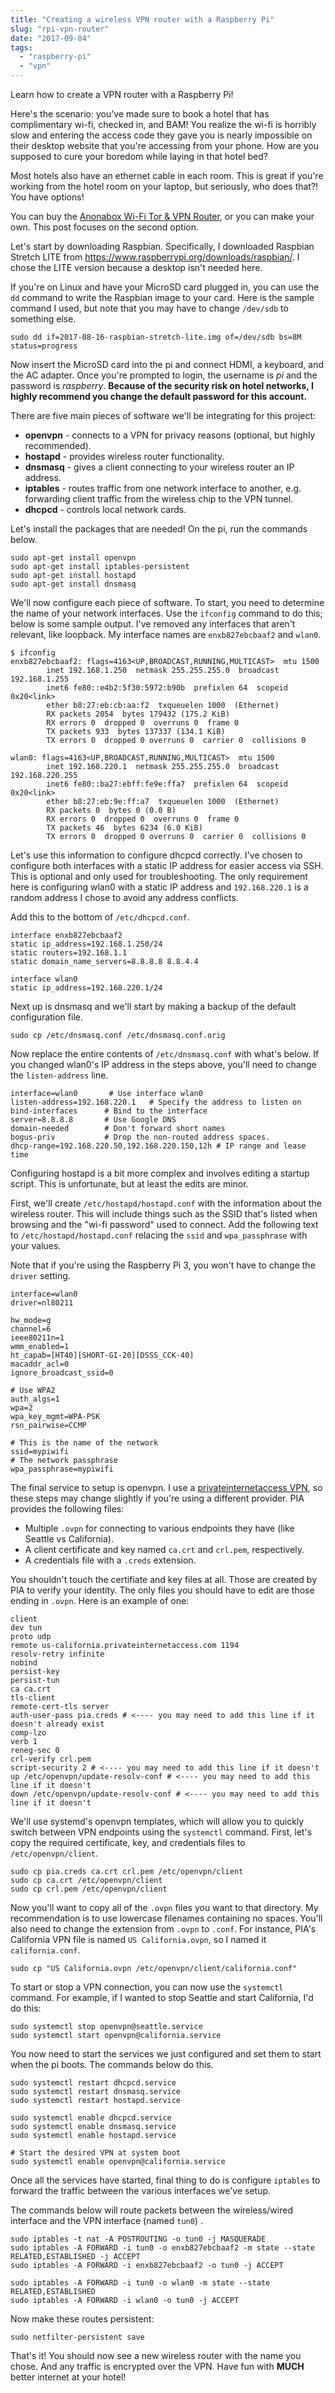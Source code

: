```yaml
---
title: "Creating a wireless VPN router with a Raspberry Pi"
slug: "rpi-vpn-router"
date: "2017-09-04"
tags:
  - "raspberry-pi"
  - "vpn"
---
```


Learn how to create a VPN router with a Raspberry Pi!

<!--more-->

Here's the scenario: you've made sure to book a hotel that has complimentary wi-fi, checked in, and BAM! You realize the wi-fi is horribly slow and entering the access code they gave you is nearly impossible on their desktop website that you're accessing from your phone. How are you supposed to cure your boredom while laying in that hotel bed?

Most hotels also have an ethernet cable in each room. This is great if you're working from the hotel room on your laptop, but seriously, who does that?! You have options!

You can buy the [Anonabox Wi-Fi Tor & VPN Router](http://a.co/6hAd7zc), or you can make your own. This post focuses on the second option.

Let's start by downloading Raspbian. Specifically, I downloaded Raspbian Stretch LITE from https://www.raspberrypi.org/downloads/raspbian/. I chose the LITE version because a desktop isn't needed here.

If you're on Linux and have your MicroSD card plugged in, you can use the `dd` command to write the Raspbian image to your card. Here is the sample command I used, but note that you may have to change `/dev/sdb` to something else.

~~~
sudo dd if=2017-08-16-raspbian-stretch-lite.img of=/dev/sdb bs=8M status=progress
~~~

Now insert the MicroSD card into the pi and connect HDMI, a keyboard, and the AC adapter. Once you're prompted to login, the username is *pi* and the password is *raspberry*. **Because of the security risk on hotel networks, I highly recommend you change the default password for this account.**

There are five main pieces of software we'll be integrating for this project:

- **openvpn** - connects to a VPN for privacy reasons (optional, but highly recommended).
- **hostapd** - provides wireless router functionality.
- **dnsmasq** - gives a client connecting to your wireless router an IP address.
- **iptables** - routes traffic from one network interface to another, e.g. forwarding client traffic from the wireless chip to the VPN tunnel.
- **dhcpcd** - controls local network cards.

Let's install the packages that are needed! On the pi, run the commands below.

~~~
sudo apt-get install openvpn
sudo apt-get install iptables-persistent
sudo apt-get install hostapd
sudo apt-get install dnsmasq
~~~

We'll now configure each piece of software. To start, you need to determine the name of your network interfaces. Use the `ifconfig` command to do this; below is some sample output. I've removed any interfaces that aren't relevant, like loopback. My interface names are `enxb827ebcbaaf2` and `wlan0`.

~~~
$ ifconfig
enxb827ebcbaaf2: flags=4163<UP,BROADCAST,RUNNING,MULTICAST>  mtu 1500
        inet 192.168.1.250  netmask 255.255.255.0  broadcast 192.168.1.255
        inet6 fe80::e4b2:5f30:5972:b90b  prefixlen 64  scopeid 0x20<link>
        ether b8:27:eb:cb:aa:f2  txqueuelen 1000  (Ethernet)
        RX packets 2054  bytes 179432 (175.2 KiB)
        RX errors 0  dropped 0  overruns 0  frame 0
        TX packets 933  bytes 137337 (134.1 KiB)
        TX errors 0  dropped 0 overruns 0  carrier 0  collisions 0

wlan0: flags=4163<UP,BROADCAST,RUNNING,MULTICAST>  mtu 1500
        inet 192.168.220.1  netmask 255.255.255.0  broadcast 192.168.220.255
        inet6 fe80::ba27:ebff:fe9e:ffa7  prefixlen 64  scopeid 0x20<link>
        ether b8:27:eb:9e:ff:a7  txqueuelen 1000  (Ethernet)
        RX packets 0  bytes 0 (0.0 B)
        RX errors 0  dropped 0  overruns 0  frame 0
        TX packets 46  bytes 6234 (6.0 KiB)
        TX errors 0  dropped 0 overruns 0  carrier 0  collisions 0
~~~

Let's use this information to configure dhcpcd correctly. I've chosen to configure both interfaces with a static IP address for easier access via SSH. This is optional and only used for troubleshooting. The only requirement here is configuring wlan0 with a static IP address and `192.168.220.1` is a random address I chose to avoid any address conflicts.

Add this to the bottom of `/etc/dhcpcd.conf`.
~~~
interface enxb827ebcbaaf2
static ip_address=192.168.1.250/24
static routers=192.168.1.1
static domain_name_servers=8.8.8.8 8.8.4.4

interface wlan0
static ip_address=192.168.220.1/24
~~~

Next up is dnsmasq and we'll start by making a backup of the default configuration file.

~~~
sudo cp /etc/dnsmasq.conf /etc/dnsmasq.conf.orig
~~~

Now replace the entire contents of `/etc/dnsmasq.conf` with what's below. If you changed wlan0's IP address in the steps above, you'll need to change the `listen-address` line.

~~~
interface=wlan0       # Use interface wlan0
listen-address=192.168.220.1   # Specify the address to listen on
bind-interfaces      # Bind to the interface
server=8.8.8.8       # Use Google DNS
domain-needed        # Don't forward short names
bogus-priv           # Drop the non-routed address spaces.
dhcp-range=192.168.220.50,192.168.220.150,12h # IP range and lease time
~~~

Configuring hostapd is a bit more complex and involves editing a startup script. This is unfortunate, but at least the edits are minor.

First, we'll create `/etc/hostapd/hostapd.conf` with the information about the wireless router. This will include things such as the SSID that's listed when browsing and the "wi-fi password" used to connect. Add the following text to `/etc/hostapd/hostapd.conf` relacing the `ssid` and `wpa_passphrase` with your values.

Note that if you're using the Raspberry Pi 3, you won't have to change the `driver` setting.

~~~
interface=wlan0
driver=nl80211

hw_mode=g
channel=6
ieee80211n=1
wmm_enabled=1
ht_capab=[HT40][SHORT-GI-20][DSSS_CCK-40]
macaddr_acl=0
ignore_broadcast_ssid=0

# Use WPA2
auth_algs=1
wpa=2
wpa_key_mgmt=WPA-PSK
rsn_pairwise=CCMP

# This is the name of the network
ssid=mypiwifi
# The network passphrase
wpa_passphrase=mypiwifi
~~~

The final service to setup is openvpn. I use a [privateinternetaccess VPN](https://www.privateinternetaccess.com), so these steps may change slightly if you're using a different provider. PIA provides the following files:

- Multiple `.ovpn` for connecting to various endpoints they have (like Seattle vs California).
- A client certificate and key named `ca.crt` and `crl.pem`, respectively.
- A credentials file with a `.creds` extension.

You shouldn't touch the certifiate and key files at all. Those are created by PIA to verify your identity. The only files you should have to edit are those ending in `.ovpn`. Here is an example of one:

~~~
client
dev tun
proto udp
remote us-california.privateinternetaccess.com 1194
resolv-retry infinite
nobind
persist-key
persist-tun
ca ca.crt
tls-client
remote-cert-tls server
auth-user-pass pia.creds # <---- you may need to add this line if it doesn't already exist
comp-lzo
verb 1
reneg-sec 0
crl-verify crl.pem
script-security 2 # <---- you may need to add this line if it doesn't
up /etc/openvpn/update-resolv-conf # <---- you may need to add this line if it doesn't
down /etc/openvpn/update-resolv-conf # <---- you may need to add this line if it doesn't
~~~

We'll use systemd's openvpn templates, which will allow you to quickly switch between VPN endpoints using the `systemctl` command. First, let's copy the required certificate, key, and credentials files to `/etc/openvpn/client`.

~~~
sudo cp pia.creds ca.crt crl.pem /etc/openvpn/client
sudo cp ca.crt /etc/openvpn/client
sudo cp crl.pem /etc/openvpn/client
~~~

Now you'll want to copy all of the `.ovpn` files you want to that directory. My recommendation is to use lowercase filenames containing no spaces. You'll also need to change the extension from `.ovpn` to `.conf`. For instance, PIA's California VPN file is named `US California.ovpn`, so I named it `california.conf`.

~~~
sudo cp "US California.ovpn /etc/openvpn/client/california.conf"
~~~

To start or stop a VPN connection, you can now use the `systemctl` command. For example, if I wanted to stop Seattle and start California, I'd do this:

~~~
sudo systemctl stop openvpn@seattle.service
sudo systemctl start openvpn@california.service
~~~

You now need to start the services we just configured and set them to start when the pi boots. The commands below do this.

~~~
sudo systemctl restart dhcpcd.service
sudo systemctl restart dnsmasq.service
sudo systemctl restart hostapd.service

sudo systemctl enable dhcpcd.service
sudo systemctl enable dnsmasq.service
sudo systemctl enable hostapd.service

# Start the desired VPN at system boot
sudo systemctl enable openvpn@california.service
~~~

Once all the services have started, final thing to do is configure `iptables` to forward the traffic between the various interfaces we've setup.

The commands below will route packets between the wireless/wired interface and the VPN interface (named `tun0`) .

~~~
sudo iptables -t nat -A POSTROUTING -o tun0 -j MASQUERADE
sudo iptables -A FORWARD -i tun0 -o enxb827ebcbaaf2 -m state --state RELATED,ESTABLISHED -j ACCEPT
sudo iptables -A FORWARD -i enxb827ebcbaaf2 -o tun0 -j ACCEPT

sudo iptables -A FORWARD -i tun0 -o wlan0 -m state --state RELATED,ESTABLISHED
sudo iptables -A FORWARD -i wlan0 -o tun0 -j ACCEPT
~~~

Now make these routes persistent:

~~~
sudo netfilter-persistent save
~~~

That's it! You should now see a new wireless router with the name you chose. And any traffic is encrypted over the VPN. Have fun with **MUCH** better internet at your hotel!
